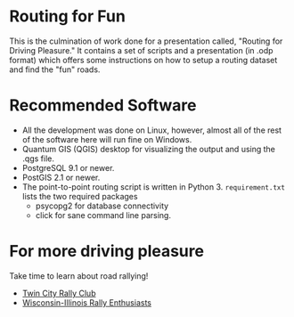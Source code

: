 # Routing for Fun

This is the culmination of work done for a presentation called, "Routing for Driving Pleasure."  It contains a set of scripts and a presentation (in .odp format) which offers some instructions on how to setup a routing dataset and find the "fun" roads.

# Recommended Software

* All the development was done on Linux, however, almost all of the rest of the software here will run fine on Windows.
* Quantum GIS (QGIS) desktop for visualizing the output and using the .qgs file.
* PostgreSQL 9.1 or newer.
* PostGIS 2.1 or newer.
* The point-to-point routing script is written in Python 3. ``requirement.txt`` lists the two required packages
    * psycopg2 for database connectivity
    * click for sane command line parsing.

# For more driving pleasure

Take time to learn about road rallying! 

* [Twin City Rally Club](https://www.facebook.com/TwinCityRallyClub/)
* [Wisconsin-Illinois Rally Enthusiasts](https://www.facebook.com/groups/Rallye1/)

